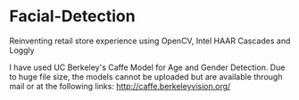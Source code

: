 # Facial-Detection
Reinventing retail store experience using OpenCV, Intel HAAR Cascades and Loggly


I have used UC Berkeley's Caffe Model for Age and Gender Detection.
Due to huge file size, the models cannot be uploaded but are available through mail or at the following links:
http://caffe.berkeleyvision.org/
